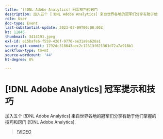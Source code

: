 ```yaml
---
title: ’[!DNL Adobe Analytics] 冠军技巧和窍门
description: 加入五个 [!DNL Adobe Analytics] 来自世界各地的冠军们分享有助于他们掌握的技巧和窍门 [!DNL Adobe Analytics].
role: User
doc-type: Event
last-substantial-update: 2023-02-09T00:00:00Z
kt: 11845
thumbnail: 3414191.jpeg
exl-id: e15bafe6-f559-426f-9770-ee31a9a628a1
source-git-commit: 1792dc318643aec2c12613f621361d72a7a918b1
workflow-type: tm+mt
source-wordcount: '44'
ht-degree: 0%

---
```


# [!DNL Adobe Analytics] 冠军提示和技巧

加入五个 [!DNL Adobe Analytics] 来自世界各地的冠军们分享有助于他们掌握的技巧和窍门 [!DNL Adobe Analytics].

>[!VIDEO](https://video.tv.adobe.com/v/3414191/?quality=12&learn=on)
